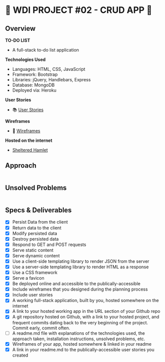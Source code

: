 # :pencil: WDI PROJECT #02 - CRUD APP :pencil:

## Overview

**TO-DO LIST**
- A full-stack to-do list application

**Technologies Used**
- Languages: HTML, CSS, JavaScript
- Framework: Bootstrap
- Libraries: jQuery, Handlebars, Express
- Database: MongoDB
- Deployed via: Heroku

**User Stories**
- :books: [User Stories](https://sheltered-hamlet-13065.herokuapp.com/userstories)

**Wireframes**
- :notebook: [Wireframes](https://sheltered-hamlet-13065.herokuapp.com/wireframes)

**Hosted on the internet**
- [Sheltered Hamlet](https://sheltered-hamlet-13065.herokuapp.com/)

## Approach
```

```

## Unsolved Problems
```

```

## Specs & Deliverables 
- [x] Persist Data from the client
- [x] Return data to the client
- [x] Modify persisted data
- [x] Destroy persisted data
- [x] Respond to GET and POST requests
- [x] Serve static content
- [x] Serve dynamic content
- [x] Use a client-side templating library to render JSON from the server
- [x] Use a server-side templating library to render HTML as a response
- [x] Use a CSS framework
- [x] Serve a favicon
- [x] Be deployed online and accessible to the publically-accessible
- [x] Include wireframes that you designed during the planning process
- [x] Include user stories
- [x] A working full-stack application, built by you, hosted somewhere on the internet
- [x] A link to your hosted working app in the URL section of your Github repo
- [x] A git repository hosted on Github, with a link to your hosted project, and frequent commits dating back to the very beginning of the project. Commit early, commit often.
- [ ] A readme.md file with explanations of the technologies used, the approach taken, installation instructions, unsolved problems, etc.
- [x] Wireframes of your app, hosted somewhere & linked in your readme
- [x] A link in your readme.md to the publically-accessible user stories you created
